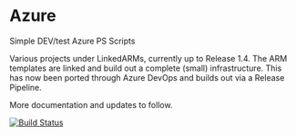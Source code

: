 # Azure
Simple DEV/test Azure PS Scripts

Various projects under LinkedARMs, currently up to Release 1.4. 
The ARM templates are linked and build out a complete (small) infrastructure. This has now been ported through Azure DevOps and builds out via a Release Pipeline.

More documentation and updates to follow.

[![Build Status](https://dev.azure.com/Univex-Computers/Azure-IAAS/_apis/build/status/Azure-IAAS-CI?branchName=master)](https://dev.azure.com/Univex-Computers/Azure-IAAS/_build/latest?definitionId=10&branchName=master)

